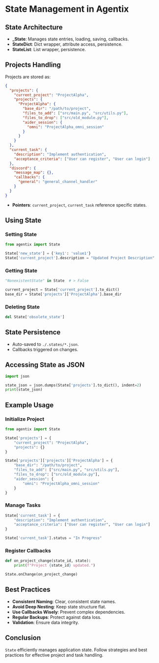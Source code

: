 # State Management in Agentix

## State Architecture

- **_State**: Manages state entries, loading, saving, callbacks.
- **StateDict**: Dict wrapper, attribute access, persistence.
- **StateList**: List wrapper, persistence.

## Projects Handling

Projects are stored as:

```json
{
  "projects": {
    "current_project": "ProjectAlpha",
    "projects": {
      "ProjectAlpha": {
        "base_dir": "/path/to/project",
        "files_to_add": ["src/main.py", "src/utils.py"],
        "files_to_drop": ["src/old_module.py"],
        "aider_session": {
          "omni": "ProjectAlpha_omni_session"
        }
      }
    }
  },
  "current_task": {
    "description": "Implement authentication",
    "acceptance_criteria": ["User can register", "User can login"]
  },
  "discord": {
    "message_map": {},
    "callbacks": {
      "general": "general_channel_handler"
    }
  }
}
```

- **Pointers**: `current_project`, `current_task` reference specific states.

## Using State

### Setting State

```python
from agentix import State

State['new_state'] = {'key1': 'value1'}
State['current_project'].description = "Updated Project Description"
```

### Getting State

```python
"NonexistentState" in State  # > False

current_project = State['current_project'].to_dict()
base_dir = State['projects']['ProjectAlpha'].base_dir
```

### Deleting State

```python
del State['obsolete_state']
```

## State Persistence

- Auto-saved to `./.states/*.json`.
- Callbacks triggered on changes.

## Accessing State as JSON

```python
import json

state_json = json.dumps(State['projects'].to_dict(), indent=2)
print(state_json)
```

## Example Usage

### Initialize Project

```python
from agentix import State

State['projects'] = {
    "current_project": "ProjectAlpha",
    "projects": {}
}

State['projects']['projects']['ProjectAlpha'] = {
    "base_dir": "/path/to/project",
    "files_to_add": ["src/main.py", "src/utils.py"],
    "files_to_drop": ["src/old_module.py"],
    "aider_session": {
        "omni": "ProjectAlpha_omni_session"
    }
}
```

### Manage Tasks

```python
State['current_task'] = {
    "description": "Implement authentication",
    "acceptance_criteria": ["User can register", "User can login"]
}

State['current_task'].status = "In Progress"
```

### Register Callbacks

```python
def on_project_change(state_id, state):
    print(f"Project {state_id} updated.")

State.onChange(on_project_change)
```

## Best Practices

- **Consistent Naming**: Clear, consistent state names.
- **Avoid Deep Nesting**: Keep state structure flat.
- **Use Callbacks Wisely**: Prevent complex dependencies.
- **Regular Backups**: Protect against data loss.
- **Validation**: Ensure data integrity.

## Conclusion

`State` efficiently manages application state. Follow strategies and best practices for effective project and task handling.
